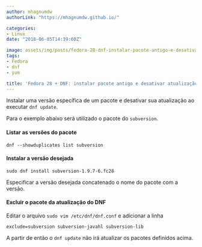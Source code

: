 ```yaml
---
author: mhagnumdw
authorLink: "https://mhagnumdw.github.io/"

categories:
- Linux
date: "2018-06-05T14:39:00Z"

image: assets/img/posts/fedora-28-dnf-instalar-pacote-antigo-e-desativar-atualizacao/fedora-dnf-package-old-disable.png
tags:
- Fedora
- dnf
- yum

title: 'Fedora 28 + DNF: instalar pacote antigo e desativar atualização'
---
```


Instalar uma versão específica de um pacote e desativar sua atualização ao executar `dnf update`.

<!--more-->

Para o exemplo abaixo será utilizado o pacote do `subversion`.

#### Listar as versões do pacote

```shell
dnf --showduplicates list subversion
```

#### Instalar a versão desejada

```shell
sudo dnf install subversion-1.9.7-6.fc28
```

Especificar a versão desejada concatenado o nome do pacote com a versão.

#### Excluir o pacote da atualização do DNF

Editar o arquivo `sudo vim /etc/dnf/dnf.conf` e adicionar a linha

```text
exclude=subversion subversion-javahl subversion-lib
```

A partir de então o `dnf update` não irá atualizar os pacotes definidos acima.
